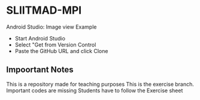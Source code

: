 # SLIITMAD-MPI
Android Studio: Image view Example
* Start Android Studio
* Select "Get from Version Control
* Paste the GitHub URL and click Clone

## Impoortant Notes
This is a repository made for teaching purposes
This is the exercise branch. Important codes are missing Students have to follow the Exercise sheet

